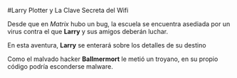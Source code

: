 #Larry Plotter y La Clave Secreta del Wifi

Desde que en *Matrix* hubo un bug, la escuela se encuentra asediada por un virus
contra el que **Larry** y sus amigos deberán luchar.

En esta aventura, **Larry** se enterará sobre los detalles de su destino

Como el malvado hacker **Ballmermort** le metió un troyano,
en su propio código podría esconderse malware.
